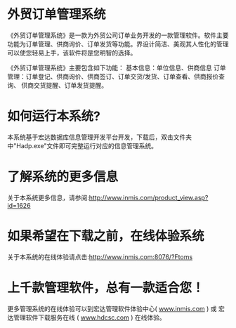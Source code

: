 # 外贸订单管理系统

《外贸订单管理系统》是一款为外贸公司订单业务开发的一款管理软件。软件主要功能为订单管理、供商询价、订单发货等功能。界设计简洁、美观其人性化的管理可以使您轻易上手，该软件将是您明智的选择。 

《外贸订单管理系统》主要包含如下功能： 基本信息：单位信息、供商信息 订单管理：订单登记、供商询价、供商签订、订单交货/发货、订单查看、供商报价查询、 供商交货提醒、订单发货提醒。 

# 如何运行本系统?

本系统基于宏达数据库信息管理开发平台开发，下载后，双击文件夹中"Hadp.exe"文件即可完整运行对应的信息管理系统。

# 了解系统的更多信息

关于本系统更多信息，请参阅:http://www.inmis.com/product_view.asp?id=1626

# 如果希望在下载之前，在线体验系统

关于本系统的在线体验请点击:http://www.inmis.com:8076/?Ftoms

# 上千款管理软件，总有一款适合您！

更多管理系统的在线体验可以到宏达管理软件体验中心( www.inmis.com ) 或 宏达管理软件下载服务在线 ( www.hdcsc.com ) 在线体验。

